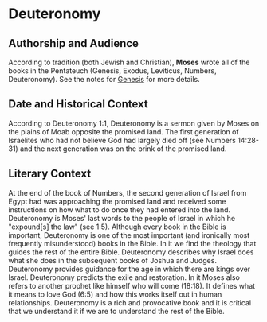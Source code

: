 # Deuteronomy

## Authorship and Audience
According to tradition (both Jewish and Christian), **Moses** wrote all of the books in the Pentateuch (Genesis, Exodus, Leviticus, Numbers, Deuteronomy). See the notes for [Genesis](genesis.html) for more details.

## Date and Historical Context
According to Deuteronomy 1:1, Deuteronomy is a sermon given by Moses on the plains of Moab opposite the promised land. The first generation of Israelites who had not believe God had largely died off (see Numbers 14:28-31) and the next generation was on the brink of the promised land.

## Literary Context
At the end of the book of Numbers, the second generation of Israel from Egypt had was approaching the promised land and received some instructions on how what to do once they had entered into the land. Deuteronomy is Moses' last words to the people of Israel in which he "expound[s] the law" (see 1:5). Although every book in the Bible is important, Deuteronomy is one of the most important (and ironically most frequently misunderstood) books in the Bible. In it we find the theology that guides the rest of the entire Bible. Deuteronomy describes why Israel does what she does in the subsequent books of Joshua and Judges. Deuteronomy provides guidance for the age in which there are kings over Israel. Deuteronomy predicts the exile and restoration. In it Moses also refers to another prophet like himself who will come (18:18). It defines what it means to love God (6:5) and how this works itself out in human relationships. Deuteronomy is a rich and provocative book and it is critical that we understand it if we are to understand the rest of the Bible.
